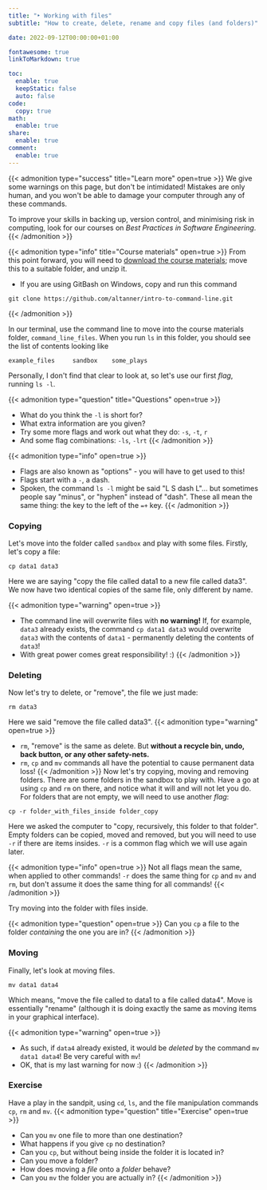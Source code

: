 ```yaml
---
title: "‣ Working with files"
subtitle: "How to create, delete, rename and copy files (and folders)"

date: 2022-09-12T00:00:00+01:00

fontawesome: true
linkToMarkdown: true

toc:
  enable: true
  keepStatic: false
  auto: false
code:
  copy: true
math:
  enable: true
share:
  enable: true
comment:
  enable: true
---
```


{{< admonition type="success" title="Learn more" open=true >}}
We give some warnings on this page, but don't be intimidated! Mistakes are only human, and you won't be able to damage your computer through any of these commands.

To improve your skills in backing up, version control, and minimising risk in computing, look for our courses on *Best Practices in Software Engineering*.
{{< /admonition >}}

{{< admonition type="info" title="Course materials" open=true >}}
From this point forward, you will need to [download the course materials](https://github.com/altanner/intro-to-command-line/raw/master/command-line-files.zip); move this to a suitable folder, and unzip it.
- If you are using GitBash on Windows, copy and run this command
```
git clone https://github.com/altanner/intro-to-command-line.git
```
{{< /admonition >}}

In our terminal, use the command line to move into the course materials folder, `command_line_files`. When you run `ls` in this folder, you should see the list of contents looking like
```
example_files     sandbox    some_plays
```
Personally, I don't find that clear to look at, so let's use our first *flag*, running `ls -l`.

{{< admonition type="question" title="Questions" open=true >}}
- What do you think the `-l` is short for?
- What extra information are you given?
- Try some more flags and work out what they do: `-s`, `-t`, `r`
- And some flag combinations: `-ls`, `-lrt`
{{< /admonition >}}

{{< admonition type="info" open=true >}}
- Flags are also known as "options" - you will have to get used to this!
- Flags start with a `-`, a dash.
- Spoken, the command `ls -l` might be said "L S dash L"... but sometimes people say "minus", or "hyphen" instead of "dash". These all mean the same thing: the key to the left of the `=+` key.
{{< /admonition >}}

### Copying
Let's move into the folder called `sandbox` and play with some files. Firstly, let's copy a file:
```
cp data1 data3
```
Here we are saying "copy the file called data1 to a new file called data3". We now have two identical copies of the same file, only different by name.

{{< admonition type="warning" open=true >}}
- The command line will overwrite files with **no warning!** If, for example, `data3` already exists, the command `cp data1 data3` would overwrite `data3` with the contents of `data1` - permanently deleting the contents of `data3`!
- With great power comes great responsibility! :)
{{< /admonition >}}

### Deleting
Now let's try to delete, or "remove", the file we just made:
```
rm data3
```
Here we said "remove the file called data3".
{{< admonition type="warning" open=true >}}
- `rm`, "remove" is the same as delete. But **without a recycle bin, undo, back button, or any other safety-nets.**
- `rm`, `cp` and `mv` commands all have the potential to cause permanent data loss!
{{< /admonition >}}
Now let's try copying, moving and removing folders. There are some folders in the sandbox to play with. Have a go at using `cp` and `rm` on there, and notice what it will and will not let you do. For folders that are not empty, we will need to use another *flag*:
```
cp -r folder_with_files_inside folder_copy
```
Here we asked the computer to "copy, recursively, this folder to that folder". Empty folders can be copied, moved and removed, but you will need to use `-r` if there are items insides. `-r` is a common flag which we will use again later.

{{< admonition type="info" open=true >}}
Not all flags mean the same, when applied to other commands! `-r` does the same thing for `cp` and `mv` and `rm`, but don't assume it does the same thing for all commands!
{{< /admonition >}}

Try moving into the folder with files inside.

{{< admonition type="question" open=true >}}
Can you `cp` a file to the folder *containing* the one you are in?
{{< /admonition >}}

### Moving
Finally, let's look at moving files.
```
mv data1 data4
```
Which means, "move the file called to data1 to a file called data4". Move is essentially "rename" (although it is doing exactly the same as moving items in your graphical interface).

{{< admonition type="warning" open=true >}}
- As such, if `data4` already existed, it would be *deleted* by the command `mv data1 data4`! Be very careful with `mv`!
- OK, that is my last warning for now :)
{{< /admonition >}}

### Exercise
Have a play in the sandpit, using `cd`, `ls`, and the file manipulation commands `cp`, `rm` and `mv`.
{{< admonition type="question" title="Exercise" open=true >}}
- Can you `mv` one file to more than one destination?
- What happens if you give `cp` no destination?
- Can you `cp`, but without being inside the folder it is located in?
- Can you move a folder?
- How does moving a *file* onto a *folder* behave?
- Can you `mv` the folder you are actually in?
{{< /admonition >}}

